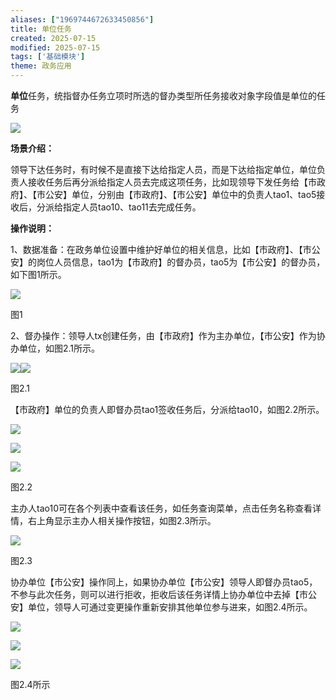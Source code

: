 ```yaml
---
aliases: ["1969744672633450856"]
title: 单位任务
created: 2025-07-15
modified: 2025-07-15
tags: ['基础模块']
theme: 政务应用
---
```


**单位**任务，统指督办任务立项时所选的督办类型所任务接收对象字段值是单位的任务

![](4fa2bfa3ff6d97e14598cf7d54e02408.jpg)

**场景介绍：**

领导下达任务时，有时候不是直接下达给指定人员，而是下达给指定单位，单位负责人接收任务后再分派给指定人员去完成这项任务，比如现领导下发任务给【市政府】、【市公安】单位，分别由【市政府】、【市公安】单位中的负责人tao1、tao5接收后，分派给指定人员tao10、tao11去完成任务。

**操作说明：**

1、数据准备：在政务单位设置中维护好单位的相关信息，比如【市政府】、【市公安】的岗位人员信息，tao1为【市政府】的督办员，tao5为【市公安】的督办员，如下图1所示。

![](de2ab65235cbdfce93eba81979aedae3.jpg)

图1

2、督办操作：领导人tx创建任务，由【市政府】作为主办单位，【市公安】作为协办单位，如图2.1所示。

![](8781f24bd4d67cd3bd3079871e103ab1.jpg)![](92f46d792482fb8e483d52648e71d4f1.jpg)

图2.1

【市政府】单位的负责人即督办员tao1签收任务后，分派给tao10，如图2.2所示。

![](d46bff8a19258f5fa0572f866ef04a71.jpg)

![](a1a0beb5bfcddb0a07ecdbc7b157371f.jpg)

![](b8ce4131724b80b432d0f7b32a3af2fb.jpg)

图2.2

主办人tao10可在各个列表中查看该任务，如任务查询菜单，点击任务名称查看详情，右上角显示主办人相关操作按钮，如图2.3所示。

![](ddb72fe91b26092620f53732d97d61a2.jpg)

图2.3

协办单位【市公安】操作同上，如果协办单位【市公安】领导人即督办员tao5，不参与此次任务，则可以进行拒收，拒收后该任务详情上协办单位中去掉【市公安】单位，领导人可通过变更操作重新安排其他单位参与进来，如图2.4所示。

![](d7985e40ce49f9b328daa168a54569ed.jpg)

![](14aa88e76a3fe4578393840c0703781d.jpg)

![](929c37b31e6e32733f46eb3f3e718bc9.jpg)

图2.4所示